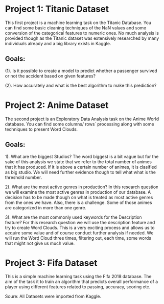# Project 1: Titanic Dataset

This first project is a machine learning task on the Titanic Database. You can find some basic cleaning techniques of the NaN values and some conversion of the categorical features to numeric ones. No much analysis is provided though as the Titanic dataset was extensively researched by many individuals already and a big library exists in Kaggle.

## Goals:
(1). Is it possible to create a model to predict whether a passenger survived or not the accident based on given features? 

(2). How accurately and what is the best algorithm to make this prediction?

# Project 2: Anime Dataset

The second project is an Exploratory Data Analysis task on the Anime World database. You can find some columns/ rows´ processing along with some techniques to present Word Clouds.

## Goals:
1). What are the biggest Studios?
The word biggest is a bit vague but for the sake of this analysis we state that we refer to the total number of animes that it has produced. If it is above a certain number of animes, it is clasified as big studio. We will need further evidence though to tell what what is the threshold number.

2). What are the most active genres in production?
In this research question we will examine the most active genres in production of our database. A decision has to be made though on what is treated as most active genres from the ones we have. Also, there is a challenge. Some of those animes are categorized in more than one genre.

3). What are the most commonly used keywords for the Description feature?
For this research question we will use the description feature and try to create Word Clouds. This is a very exciting process and allows us to acquire some value and of course conduct further analysis if needed. We will run the Word Cloud three times, filtering out, each time, some words that might not give us much value.

# Project 3: Fifa Dataset

This is a simple machine learning task using the Fifa 2018 database. The aim of the task it to train an algorithm that predicts overall performance of a player using different features related to passing, accuracy, scoring etc.

Soure: All Datasets were imported from Kaggle.
